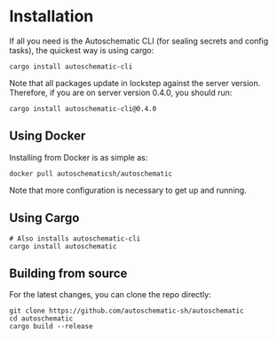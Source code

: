 # Installation

If all you need is the Autoschematic CLI (for sealing secrets and config tasks), 
the quickest way is using cargo:
```
cargo install autoschematic-cli
```

Note that all packages update in lockstep against the server version. Therefore, if you are
on server version 0.4.0, you should run:
```
cargo install autoschematic-cli@0.4.0
```

## Using Docker

Installing from Docker is as simple as:
```
docker pull autoschematicsh/autoschematic
```

Note that more configuration is necessary to get up and running. 

## Using Cargo

```
# Also installs autoschematic-cli
cargo install autoschematic
```


## Building from source

For the latest changes, you can clone the repo directly:

```
git clone https://github.com/autoschematic-sh/autoschematic
cd autoschematic
cargo build --release
```